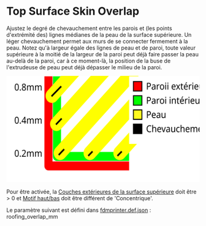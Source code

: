 # Top Surface Skin Overlap

Ajustez le degré de chevauchement entre les parois et (les points d'extrémité des) lignes médianes de la peau de la surface supérieure. Un léger chevauchement permet aux murs de se connecter fermement à la peau. Notez qu'à largeur égale des lignes de peau et de paroi, toute valeur supérieure à la moitié de la largeur de la paroi peut déjà faire passer la peau au-delà de la paroi, car à ce moment-là, la position de la buse de l'extrudeuse de peau peut déjà dépasser le milieu de la paroi.

![Surface supérieure Chevauchement de la peau](../images-mb/roofing_overlap_mm.svg)

Pour être activée, la [Couches extérieures de la surface supérieure](../top_bottom/roofing_layer_count.md) doit être > 0 et [Motif haut/bas](../top_bottom/top_bottom_pattern.md) doit être différent de 'Concentrique'.

Le paramètre suivant est défini dans [fdmprinter.def.json](https://github.com/smartavionics/Cura/blob/mb-master/resources/definitions/fdmprinter.def.json) : roofing_overlap_mm

